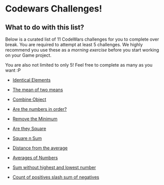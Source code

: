 # Codewars Challenges!

## What to do with this list?

Below is a curated list of 11 CodeWars challenges for you to complete over break. You are required to attempt at least 5 challenges. We highly recommend you use these as a _morning exercise_ before you start working on your Game project.

You are also not limited to only 5! Feel free to complete as many as you want :P


- [Identical Elements](https://www.codewars.com/kata/identical-elements/train/javascript)

- [The mean of two means](https://www.codewars.com/kata/the-mean-of-two-means/train/javascript)

- [Combine Object](https://www.codewars.com/kata/combine-objects/train/javascript)

- [Are the numbers in order?](https://www.codewars.com/kata/are-the-numbers-in-order/train/javascript)

- [Remove the Minimum](https://www.codewars.com/kata/remove-the-minimum/train/javascript)

- [Are they Square](https://www.codewars.com/kata/are-they-square/train/javascript)

- [Square n Sum](https://www.codewars.com/kata/square-n-sum/train/javascript)

- [Distance from the average](https://www.codewars.com/kata/distance-from-the-average/train/javascript)

- [Averages of Numbers](https://www.codewars.com/kata/averages-of-numbers/train/javascript)

- [Sum without highest and lowest number](https://www.codewars.com/kata/sum-without-highest-and-lowest-number/train/javascript)

- [Count of positives slash sum of negatives](https://www.codewars.com/kata/count-of-positives-slash-sum-of-negatives/train/javascript)
